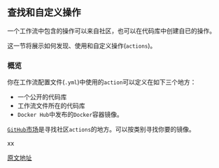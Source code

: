 ## 查找和自定义操作

一个工作流中包含的操作可以来自社区，也可以在代码库中创建自已的操作。

这一节将展示如何发现、使用和自定义操作(`actions`)。



### 概览

你在工作流配置文件(`.yml`)中使用的`action`可以定义在如下三个地方：

- 一个公开的代码库
- 工作流文件所在的代码库
- `Docker Hub`中发布的`Docker`容器镜像。

[`GitHub`市场](https://github.com/marketplace?type=actions)是寻找社区`actions`的地方。可以按类别寻找你要的镜像。

xx

[原文地址](https://docs.github.com/en/free-pro-team@latest/actions/learn-github-actions/finding-and-customizing-actions)